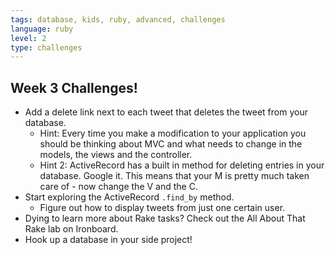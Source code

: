 ```yaml
---
tags: database, kids, ruby, advanced, challenges
language: ruby
level: 2
type: challenges
---
```


## Week 3 Challenges!

+ Add a delete link next to each tweet that deletes the tweet from your database. 
  * Hint: Every time you make a modification to your application you should be thinking about MVC and what needs to change in the models, the views and the controller.
  * Hint 2: ActiveRecord has a built in method for deleting entries in your database. Google it. This means that your M is pretty much taken care of - now change the V and the C.
+ Start exploring the ActiveRecord `.find_by` method. 
  * Figure out how to display tweets from just one certain user.
+ Dying to learn more about Rake tasks? Check out the All About That Rake lab on Ironboard.
+ Hook up a database in your side project!
